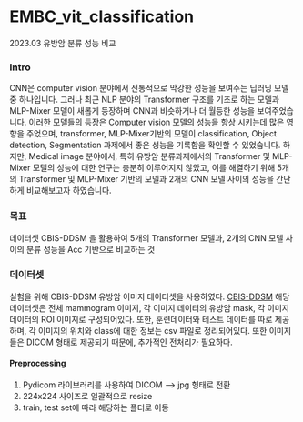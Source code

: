 # EMBC_vit_classification
2023.03 유방암 분류 성능 비교

### Intro
CNN은 computer vision 분야에서 전통적으로 막강한 성능을 보여주는 딥러닝 모델 중 하나입니다. 그러나 최근 NLP 분야의 Transformer 구조를 기초로 하는 모델과 MLP-Mixer 모델이 새롭게 등장하며 CNN과 비슷하거나 더 월등한 성능을 보여주었습니다. 이러한 모델들의 등장은 Computer vision 모델의 성능을 향상 시키는데 많은 영향을 주었으며, transformer, MLP-Mixer기반의 모델이 classification, Object detection, Segmentation 과제에서 좋은 성능을 기록함을 확인할 수 있었습니다. 하지만, Medical image 분야에서, 특히 유방암 분류과제에서의 Transformer 및 MLP-Mixer 모델의 성능에 대한 연구는 충분히 이루어지지 않았고, 이를 해결하기 위해 5개의 Transformer 및 MLP-Mixer 기반의 모델과 2개의 CNN 모델 사이의 성능을 간단하게 비교해보고자 하였습니다. 

### 목표
데이터셋 CBIS-DDSM 을 활용하여 5개의 Transformer 모델과, 2개의 CNN 모델 사이의 분류 성능을 Acc 기반으로 비교하는 것

### 데이터셋
실험을 위해 CBIS-DDSM 유방암 이미지 데이터셋을 사용하였다. [CBIS-DDSM](https://www.google.com/search?q=CBIS-DDSM&rlz=1C1PNBB_koKR948KR948&oq=CBIS-DDSM&aqs=chrome..69i57j0i512l4j69i65j69i60l2.2736j0j7&sourceid=chrome&ie=UTF-8)
해당 데이터셋은 전체 mammogram 이미지, 각 이미지 데이터의 유방암 mask, 각 이미지 데이터의 ROI 이미지로 구성되어있다. 또한, 훈련데이터와 테스트 데이터를 따로 제공하며, 각 이미지의 위치와 class에 대한 정보는 csv 파일로 정리되어있다. 또한 이미지들은 DICOM 형태로 제공되기 때문에, 추가적인 전처리가 필요하다.

#### Preprocessing
1. Pydicom 라이브러리를 사용하여 DICOM --> jpg 형태로 전환
2. 224x224 사이즈로 일괄적으로 resize 
3. train, test set에 따라 해당하는 폴더로 이동

